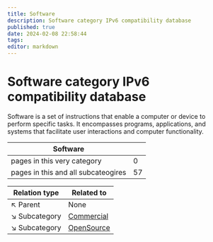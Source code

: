 ```yaml
---
title: Software
description: Software category IPv6 compatibility database
published: true
date: 2024-02-08 22:58:44 
tags:
editor: markdown
---
```


# Software category IPv6 compatibility database


Software is a set of instructions that enable a computer or device to perform specific tasks. It encompasses programs, applications, and systems that facilitate user interactions and computer functionality.


| Software   |   |
| - | - |
| pages in this very category | 0 |
| pages in this and all subcateogires | 57 |

| Relation type | Related to |
| - | - |
| :arrow_upper_left: Parent | None |
| :arrow_lower_right: Subcategory |[Commercial](./Software/Commercial) |
| :arrow_lower_right: Subcategory |[OpenSource](./Software/OpenSource) |
